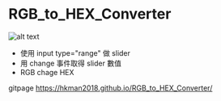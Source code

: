 # RGB_to_HEX_Converter
![alt text](https://assets-lighthouse.s3.amazonaws.com/uploads/image/file/5216/color-hex.gif)

* 使用 input type="range" 做 slider
* 用 change 事件取得 slider 數值
* RGB chage HEX

gitpage <https://hkman2018.github.io/RGB_to_HEX_Converter/>
